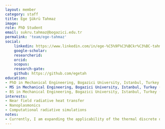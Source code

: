 ```yaml
---
layout: member
category: staff
title: Ege Şükrü Tahmaz
image:
role: PhD Student
email: sukru.tahmaz@bogazici.edu.tr
permalink: 'team/ege-tahmaz'
social:
    linkedin: https://www.linkedin.com/in/ege-%C5%9F%C3%BCkr%C3%BC-tahmaz-a45970193/
    google-scholar: 
    researcherid:
    orcid:
    scopus: 
    research-gate:
    github: https://github.com/egetah
education:
- PhD in Mechanical Engineering, Bogazici University, Istanbul, Turkey (ongoing)
- MS in Mechanical Engineering, Bogazici University, Istanbul, Turkey (2022) | Thesis title: Plasmonic absorption enhancement via coupling effects between dielectric-plasmonic particles 
- BS in Mechanical Engineering, Bogazici University, Istanbul, Turkey (2019)
interests:
- Near field radiative heat transfer
- Nanoplasmonics
- Computational radiative simulations
notes:
- Currently, I am expanding the applicability of the thermal discrete dipole approximation method, a stochastic Maxwell equations solver specializing in particles with irregular shapes, to include the interactions between finite-sized particles and surfaces. 
---
```

